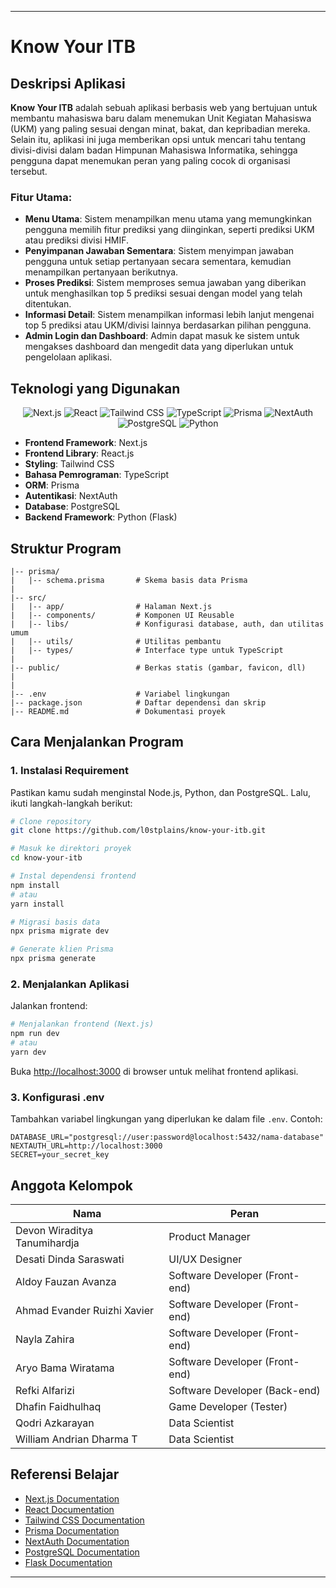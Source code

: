 
---

# **Know Your ITB**

## **Deskripsi Aplikasi**

**Know Your ITB** adalah sebuah aplikasi berbasis web yang bertujuan untuk membantu mahasiswa baru dalam menemukan Unit Kegiatan Mahasiswa (UKM) yang paling sesuai dengan minat, bakat, dan kepribadian mereka. Selain itu, aplikasi ini juga memberikan opsi untuk mencari tahu tentang divisi-divisi dalam badan Himpunan Mahasiswa Informatika, sehingga pengguna dapat menemukan peran yang paling cocok di organisasi tersebut.

### **Fitur Utama:**
- **Menu Utama**: Sistem menampilkan menu utama yang memungkinkan pengguna memilih fitur prediksi yang diinginkan, seperti prediksi UKM atau prediksi divisi HMIF.
- **Penyimpanan Jawaban Sementara**: Sistem menyimpan jawaban pengguna untuk setiap pertanyaan secara sementara, kemudian menampilkan pertanyaan berikutnya.
- **Proses Prediksi**: Sistem memproses semua jawaban yang diberikan untuk menghasilkan top 5 prediksi sesuai dengan model yang telah ditentukan.
- **Informasi Detail**: Sistem menampilkan informasi lebih lanjut mengenai top 5 prediksi atau UKM/divisi lainnya berdasarkan pilihan pengguna.
- **Admin Login dan Dashboard**: Admin dapat masuk ke sistem untuk mengakses dashboard dan mengedit data yang diperlukan untuk pengelolaan aplikasi.

## **Teknologi yang Digunakan**

<div align="center">

![Next.js](https://img.shields.io/badge/Next.js-000000?style=for-the-badge&logo=next.js&logoColor=white)
![React](https://img.shields.io/badge/React-20232A?style=for-the-badge&logo=react&logoColor=61DAFB)
![Tailwind CSS](https://img.shields.io/badge/Tailwind_CSS-38B2AC?style=for-the-badge&logo=tailwind-css&logoColor=white)
![TypeScript](https://img.shields.io/badge/TypeScript-007ACC?style=for-the-badge&logo=typescript&logoColor=white)
![Prisma](https://img.shields.io/badge/Prisma-2D3748?style=for-the-badge&logo=prisma&logoColor=white)
![NextAuth](https://img.shields.io/badge/NextAuth-000000?style=for-the-badge&logo=next.js&logoColor=white)
![PostgreSQL](https://img.shields.io/badge/PostgreSQL-316192?style=for-the-badge&logo=postgresql&logoColor=white)
![Python](https://img.shields.io/badge/Python-3776AB?style=for-the-badge&logo=python&logoColor=white)
</div>

- **Frontend Framework**: Next.js
- **Frontend Library**: React.js
- **Styling**: Tailwind CSS
- **Bahasa Pemrograman**: TypeScript
- **ORM**: Prisma
- **Autentikasi**: NextAuth
- **Database**: PostgreSQL
- **Backend Framework**: Python (Flask)

## **Struktur Program**

```plaintext
|-- prisma/
|   |-- schema.prisma       # Skema basis data Prisma
|
|-- src/
|   |-- app/                # Halaman Next.js
|   |-- components/         # Komponen UI Reusable
|   |-- libs/               # Konfigurasi database, auth, dan utilitas umum
|   |-- utils/              # Utilitas pembantu
|   |-- types/              # Interface type untuk TypeScript
|
|-- public/                 # Berkas statis (gambar, favicon, dll)
|
|
|-- .env                    # Variabel lingkungan
|-- package.json            # Daftar dependensi dan skrip
|-- README.md               # Dokumentasi proyek
```

## **Cara Menjalankan Program**

### **1. Instalasi Requirement**
Pastikan kamu sudah menginstal Node.js, Python, dan PostgreSQL. Lalu, ikuti langkah-langkah berikut:

```bash
# Clone repository
git clone https://github.com/l0stplains/know-your-itb.git

# Masuk ke direktori proyek
cd know-your-itb

# Instal dependensi frontend
npm install
# atau
yarn install

# Migrasi basis data
npx prisma migrate dev

# Generate klien Prisma
npx prisma generate
```

### **2. Menjalankan Aplikasi**
Jalankan frontend:

```bash
# Menjalankan frontend (Next.js)
npm run dev
# atau
yarn dev
```

Buka [http://localhost:3000](http://localhost:3000) di browser untuk melihat frontend aplikasi.

### **3. Konfigurasi .env**
Tambahkan variabel lingkungan yang diperlukan ke dalam file `.env`. Contoh:

```
DATABASE_URL="postgresql://user:password@localhost:5432/nama-database"
NEXTAUTH_URL=http://localhost:3000
SECRET=your_secret_key
```

## **Anggota Kelompok**

| Nama        | Peran          |
|-------------|----------------|
| Devon Wiraditya Tanumihardja       | Product Manager |
| Desati Dinda Saraswati       | UI/UX Designer |
| Aldoy Fauzan Avanza        |  Software Developer (Front-end)    |
| Ahmad Evander Ruizhi Xavier       |  Software Developer (Front-end)    |
| Nayla Zahira        |  Software Developer (Front-end)    |
| Aryo Bama Wiratama        |  Software Developer (Front-end)    |
| Refki Alfarizi        |  Software Developer (Back-end)    |
| Dhafin Faidhulhaq        |  Game Developer (Tester)   |
| Qodri Azkarayan        |  Data Scientist    |
| William Andrian Dharma T        |  Data Scientist    |


## **Referensi Belajar**
- [Next.js Documentation](https://nextjs.org/docs)
- [React Documentation](https://reactjs.org/docs/getting-started.html)
- [Tailwind CSS Documentation](https://tailwindcss.com/docs)
- [Prisma Documentation](https://www.prisma.io/docs)
- [NextAuth Documentation](https://next-auth.js.org/getting-started/introduction)
- [PostgreSQL Documentation](https://www.postgresql.org/docs/)
- [Flask Documentation](https://flask.palletsprojects.com/en/2.0.x/)

---

